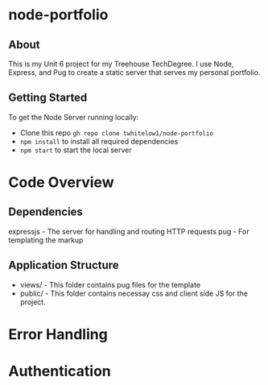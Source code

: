 # node-portfolio

## About
This is my Unit 6 project for my Treehouse TechDegree. I use Node, Express, and Pug to create a static server that serves my personal portfolio. 

## Getting Started
To get the Node Server running locally:
- Clone this repo ```gh repo clone twhitelow1/node-portfolio```
- ```npm install``` to install all required dependencies
- ```npm start``` to start the local server

# Code Overview
## Dependencies
expressjs - The server for handling and routing HTTP requests
pug - For templating the markup

## Application Structure
- views/ - This folder contains pug files for the template
- public/ - This folder contains necessay css and client side JS for the project. 

# Error Handling

# Authentication

